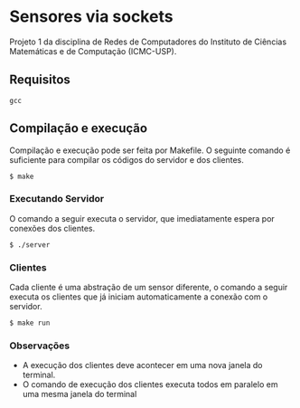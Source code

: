 # Sensores via sockets

Projeto 1 da disciplina de Redes de Computadores do Instituto de Ciências Matemáticas e de Computação (ICMC-USP).

## Requisitos

```
gcc
```

## Compilação e execução
Compilação e execução pode ser feita por Makefile. O seguinte comando é suficiente para compilar os códigos do servidor e dos clientes.
```
$ make
```
### Executando Servidor
O comando a seguir executa o servidor, que imediatamente espera por conexões dos clientes.
```
$ ./server
```
### Clientes
Cada cliente é uma abstração de um sensor diferente, o comando a seguir executa os clientes que já iniciam automaticamente a conexão com o servidor. 
```
$ make run
```
### Observações
+ A execução dos clientes deve acontecer em uma nova janela do terminal.
+ O comando de execução dos clientes executa todos em paralelo em uma mesma janela do terminal

